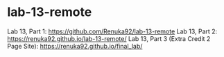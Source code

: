 # lab-13-remote

Lab 13, Part 1: https://github.com/Renuka92/lab-13-remote
Lab 13, Part 2: https://renuka92.github.io/lab-13-remote/
Lab 13, Part 3 (Extra Credit 2 Page Site): https://renuka92.github.io/final_lab/

